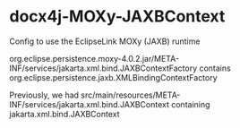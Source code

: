 docx4j-MOXy-JAXBContext
=======================

Config to use the EclipseLink MOXy (JAXB) runtime 

org.eclipse.persistence.moxy-4.0.2.jar/META-INF/services/jakarta.xml.bind.JAXBContextFactory
contains org.eclipse.persistence.jaxb.XMLBindingContextFactory

Previously, we had src/main/resources/META-INF/services/jakarta.xml.bind.JAXBContext containing
jakarta.xml.bind.JAXBContext